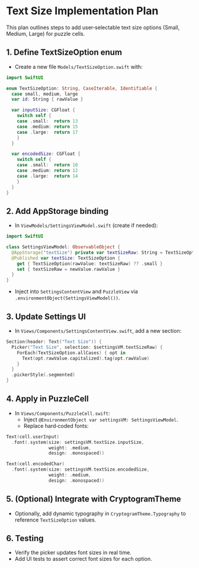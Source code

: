 # Text Size Implementation Plan

This plan outlines steps to add user‑selectable text size options (Small, Medium, Large) for puzzle cells.

## 1. Define TextSizeOption enum
- Create a new file `Models/TextSizeOption.swift` with:

```swift
import SwiftUI

enum TextSizeOption: String, CaseIterable, Identifiable {
  case small, medium, large
  var id: String { rawValue }

  var inputSize: CGFloat {
    switch self {
    case .small:  return 13
    case .medium: return 15
    case .large:  return 17
    }
  }

  var encodedSize: CGFloat {
    switch self {
    case .small:  return 10
    case .medium: return 12
    case .large:  return 14
    }
  }
}
```

## 2. Add AppStorage binding
- In `ViewModels/SettingsViewModel.swift` (create if needed):

```swift
import SwiftUI

class SettingsViewModel: ObservableObject {
  @AppStorage("textSize") private var textSizeRaw: String = TextSizeOption.small.rawValue
  @Published var textSize: TextSizeOption {
    get { TextSizeOption(rawValue: textSizeRaw) ?? .small }
    set { textSizeRaw = newValue.rawValue }
  }
}
```
- Inject into `SettingsContentView` and `PuzzleView` via `.environmentObject(SettingsViewModel())`.

## 3. Update Settings UI
- In `Views/Components/SettingsContentView.swift`, add a new section:

```swift
Section(header: Text("Text Size")) {
  Picker("Text Size", selection: $settingsVM.textSizeRaw) {
    ForEach(TextSizeOption.allCases) { opt in
      Text(opt.rawValue.capitalized).tag(opt.rawValue)
    }
  }
  .pickerStyle(.segmented)
}
```

## 4. Apply in PuzzleCell
- In `Views/Components/PuzzleCell.swift`:
  - Inject `@EnvironmentObject var settingsVM: SettingsViewModel`.
  - Replace hard‑coded fonts:

```swift
Text(cell.userInput)
  .font(.system(size: settingsVM.textSize.inputSize,
                weight: .medium,
                design: .monospaced))

Text(cell.encodedChar)
  .font(.system(size: settingsVM.textSize.encodedSize,
                weight: .medium,
                design: .monospaced))
```

## 5. (Optional) Integrate with CryptogramTheme
- Optionally, add dynamic typography in `CryptogramTheme.Typography` to reference `TextSizeOption` values.

## 6. Testing
- Verify the picker updates font sizes in real time.
- Add UI tests to assert correct font sizes for each option.
